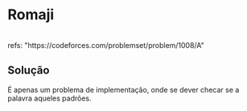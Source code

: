 # Romaji 

<br>
refs: "https://codeforces.com/problemset/problem/1008/A"


<br>

## Solução
É apenas um problema de implementação, onde se dever checar se a palavra aqueles padrões.
